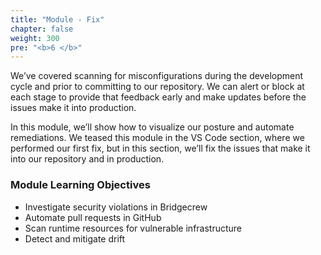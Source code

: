 ```yaml
---
title: "Module - Fix"
chapter: false
weight: 300
pre: "<b>6 </b>"
---
```


We’ve covered scanning for misconfigurations during the development cycle and prior to committing to our repository. We can alert or block at each stage to provide that feedback early and make updates before the issues make it into production.

In this module, we’ll show how to visualize our posture and automate remediations. We teased this module in the VS Code section, where we performed our first fix, but in this section, we’ll fix the issues that make it into our repository and in production.

### Module Learning Objectives
- Investigate security violations in Bridgecrew
- Automate pull requests in GitHub
- Scan runtime resources for vulnerable infrastructure
- Detect and mitigate drift
